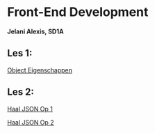 # Front-End Development
**Jelani Alexis, SD1A**

## Les 1:
[Object Eigenschappen](L1ObjectEigenschappen/index.html "Les 1 Opdracht")

## Les 2:
[Haal JSON Op 1](L2.1HaalJSONOp1/index.html "Les 2 Opdracht 1")

[Haal JSON Op 2](L2.1HaalJSONOp2/index.html "Les 2 Opdracht 2")

